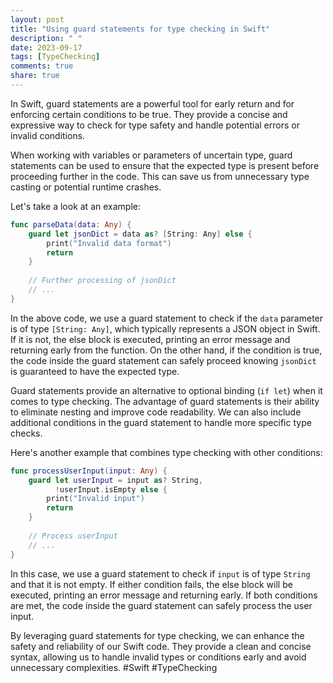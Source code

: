 ```yaml
---
layout: post
title: "Using guard statements for type checking in Swift"
description: " "
date: 2023-09-17
tags: [TypeChecking]
comments: true
share: true
---
```


In Swift, guard statements are a powerful tool for early return and for enforcing certain conditions to be true. They provide a concise and expressive way to check for type safety and handle potential errors or invalid conditions. 

When working with variables or parameters of uncertain type, guard statements can be used to ensure that the expected type is present before proceeding further in the code. This can save us from unnecessary type casting or potential runtime crashes. 

Let's take a look at an example:

```swift
func parseData(data: Any) {
    guard let jsonDict = data as? [String: Any] else {
        print("Invalid data format")
        return
    }
    
    // Further processing of jsonDict
    // ...
}
```

In the above code, we use a guard statement to check if the `data` parameter is of type `[String: Any]`, which typically represents a JSON object in Swift. If it is not, the else block is executed, printing an error message and returning early from the function. On the other hand, if the condition is true, the code inside the guard statement can safely proceed knowing `jsonDict` is guaranteed to have the expected type.

Guard statements provide an alternative to optional binding (`if let`) when it comes to type checking. The advantage of guard statements is their ability to eliminate nesting and improve code readability. We can also include additional conditions in the guard statement to handle more specific type checks.

Here's another example that combines type checking with other conditions:

```swift
func processUserInput(input: Any) {
    guard let userInput = input as? String,
          !userInput.isEmpty else {
        print("Invalid input")
        return
    }
    
    // Process userInput
    // ...
}
```

In this case, we use a guard statement to check if `input` is of type `String` and that it is not empty. If either condition fails, the else block will be executed, printing an error message and returning early. If both conditions are met, the code inside the guard statement can safely process the user input.

By leveraging guard statements for type checking, we can enhance the safety and reliability of our Swift code. They provide a clean and concise syntax, allowing us to handle invalid types or conditions early and avoid unnecessary complexities. #Swift #TypeChecking